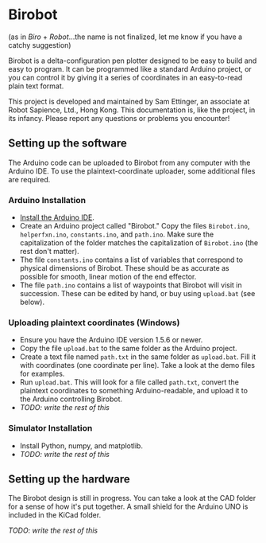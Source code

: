 # Birobot
(as in _Biro_ + _Robot_...the name is not finalized, let me know if you have a catchy suggestion)

Birobot is a delta-configuration pen plotter designed to be easy to build and easy to program. It can be programmed like a standard Arduino project, or you can control it by giving it a series of coordinates in an easy-to-read plain text format.

This project is developed and maintained by Sam Ettinger, an associate at Robot Sapience, Ltd., Hong Kong. This documentation is, like the project, in its infancy. Please report any questions or problems you encounter!

## Setting up the software
The Arduino code can be uploaded to Birobot from any computer with the Arduino IDE. To use the plaintext-coordinate uploader, some additional files are required.

### Arduino Installation
- [Install the Arduino IDE](https://www.arduino.cc/en/Main/Software).
- Create an Arduino project called "Birobot." Copy the files `Birobot.ino`, `helperfxn.ino`, `constants.ino`, and `path.ino`. Make sure the capitalization of the folder matches the capitalization of `Birobot.ino` (the rest don't matter).
- The file `constants.ino` contains a list of variables that correspond to physical dimensions of Birobot. These should be as accurate as possible for smooth, linear motion of the end effector.
- The file `path.ino` contains a list of waypoints that Birobot will visit in succession. These can be edited by hand, or buy using `upload.bat` (see below).

### Uploading plaintext coordinates (Windows)
- Ensure you have the Arduino IDE version 1.5.6 or newer.
- Copy the file `upload.bat` to the same folder as the Arduino project.
- Create a text file named `path.txt` in the same folder as `upload.bat`. Fill it with coordinates (one coordinate per line). Take a look at the demo files for examples.
- Run `upload.bat`. This will look for a file called `path.txt`, convert the plaintext coordinates to something Arduino-readable, and upload it to the Arduino controlling Birobot.
- _TODO: write the rest of this_

### Simulator Installation
- Install Python, numpy, and matplotlib.
- _TODO: write the rest of this_

## Setting up the hardware
The Birobot design is still in progress. You can take a look at the CAD folder for a sense of how it's put together. A small shield for the Arduino UNO is included in the KiCad folder.

_TODO: write the rest of this_